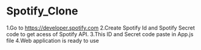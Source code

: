 # Spotify_Clone

1.Go to https://developer.spotify.com
2.Create Spotify Id and Spotify Secret code to get acess of Spotify API.
3.This ID and Secret code paste in App.js file
4.Web application is ready to use
